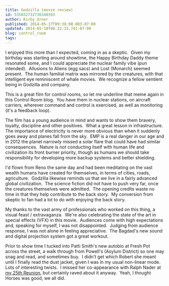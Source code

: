 ```yaml
---
title: Godzilla (movie review)
id: 535832732736340393
author: Kirby Urner
published: 2014-05-17T09:38:00.003-07:00
updated: 2014-05-18T08:32:33.741-07:00
blog: control_room
tags: 
---
```


I enjoyed this more than I expected, coming in as a skeptic.  Given my birthday was starting around showtime, the Happy Birthday Daddy theme resonated some, and I could appreciate the nuclear family vibe (pun intended).  Allusions to Aliens (egg sacs) and Lost (Monarch) seemed present.  The human familial matrix was mirrored by the creatures, with that intelligent eye reminiscent of whale movies.  We recognize a fellow sentient being in Godzilla and company.

This is a great film for control rooms, so let me underline that meme again in this Control Room blog.  You have them in nuclear stations, on aircraft carriers, wherever command and control is exercised, as well as monitoring (it's a feedback loop).

The film has a young audience in mind and wants to show them bravery, loyalty, discipline and other positives.  What a great lesson in infrastructure.  The importance of electricity is never more obvious than when it suddenly goes away and planes fall from the sky.  EMP is a real danger in our age and in 2012 the planet narrowly missed a solar flare that could have had similar consequences.  Nature is not conducting itself with human life and civilization its front burner priority, though as humans we should take responsibility for developing more backup systems and better shielding.

I'd flown from Reno the same day and had been meditating on the vast wealth humans have created for themselves, in terms of cities, roads, agriculture.  Godzilla likewise reminds us that we live in a fairly advanced global civilization.  The science fiction did not have to push very far, once the creatures themselves were admitted.  The opening credits waste no time in that they help contribute to the back story.  My conversion from skeptic to fan had a lot to do with enjoying the back story.

My thanks to the vast army of professionals who worked on this thing, a visual feast / extravaganza.  We're also celebrating the state of the art in special effects (VFX) in this movie.  Audiences come with high expectations and, speaking for myself, I was not disappointed.  Judging from audience response, I was not alone in feeling appreciative.  The Bagdad's new sound and digital projection system got a great workout.

Prior to show time I tucked into Patti Smith's new autobio at Fresh Pot across the street, a walk through from Powell's (Asylum District) so one may snag and read, and sometimes buy.  I didn't get which Robert she meant until I finally read the dust jacket, given I was in my usual non-linear mode.  Lots of interesting twists.  I missed her co-appearance with Ralph Nader at [my 25th Reunion](http://worldgame.blogspot.com/2005/05/princeton-25th-reunion.html), but certainly raved about it anyway.  Yeah, I thought Horses was good, we all did.